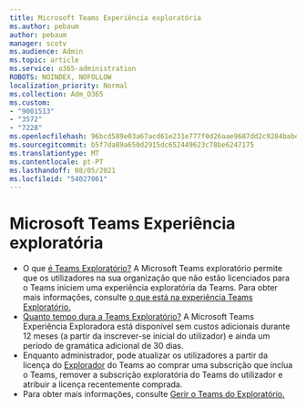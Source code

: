 ```yaml
---
title: Microsoft Teams Experiência exploratória
ms.author: pebaum
author: pebaum
manager: scotv
ms.audience: Admin
ms.topic: article
ms.service: o365-administration
ROBOTS: NOINDEX, NOFOLLOW
localization_priority: Normal
ms.collection: Adm_O365
ms.custom:
- "9001513"
- "3572"
- "7228"
ms.openlocfilehash: 96bcd589e03a67acd61e231e777f0d26aae9687dd2c9284babe3e2669343ca5e
ms.sourcegitcommit: b5f7da89a650d2915dc652449623c78be6247175
ms.translationtype: MT
ms.contentlocale: pt-PT
ms.lasthandoff: 08/05/2021
ms.locfileid: "54027061"
---
```

# <a name="microsoft-teams-exploratory-experience"></a>Microsoft Teams Experiência exploratória

- O que [é Teams Exploratório?](https://docs.microsoft.com/microsoftteams/teams-exploratory) A Microsoft Teams exploratório permite que os utilizadores na sua organização que não estão licenciados para o Teams iniciem uma experiência exploratória da Teams. Para obter mais informações, consulte [o que está na experiência Teams Exploratório.](https://docs.microsoft.com/microsoftteams/teams-exploratory#whats-in-the-teams-exploratory-experience)
- [Quanto tempo dura a Teams Exploratório?](https://docs.microsoft.com/microsoftteams/teams-exploratory#how-long-does-the-teams-exploratory-experience-last) A Microsoft Teams Experiência Exploradora está disponível sem custos adicionais durante 12 meses (a partir da inscrever-se inicial do utilizador) e ainda um período de gramática adicional de 30 dias.
- Enquanto administrador, pode atualizar os utilizadores a partir da licença do [Explorador](https://docs.microsoft.com/microsoftteams/teams-exploratory#upgrade-users-from-the-teams-exploratory-license) do Teams ao comprar uma subscrição que inclua o Teams, remover a subscrição exploratória do Teams do utilizador e atribuir a licença recentemente comprada.
- Para obter mais informações, consulte [Gerir o Teams do Exploratório.](https://docs.microsoft.com/microsoftteams/teams-exploratory)

